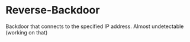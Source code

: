 # Reverse-Backdoor
Backdoor that connects to the specified IP address. Almost undetectable (working on that)
